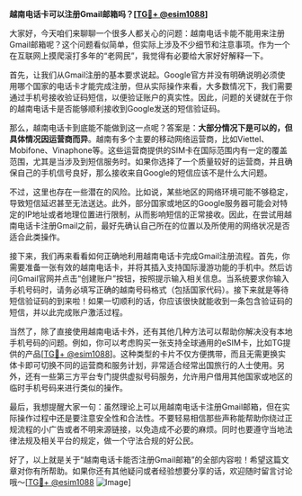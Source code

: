 **越南电话卡可以注册Gmail邮箱吗？[[TG💪+ @esim1088](https://t.me/s/esim1088)]**

大家好，今天咱们来聊聊一个很多人都关心的问题：越南电话卡能不能用来注册Gmail邮箱呢？这个问题看似简单，但实际上涉及不少细节和注意事项。作为一个在互联网上摸爬滚打多年的“老网民”，我觉得有必要给大家好好解释一下。

首先，让我们从Gmail注册的基本要求说起。Google官方并没有明确说明必须使用哪个国家的电话卡才能完成注册，但从实际操作来看，大多数情况下，我们需要通过手机号接收验证码短信，以便验证账户的真实性。因此，问题的关键就在于你的越南电话卡是否能够顺利接收到Google发送的短信验证码。

那么，越南电话卡到底能不能做到这一点呢？答案是：**大部分情况下是可以的，但具体情况因运营商而异**。越南有多个主要的移动网络运营商，比如Viettel、Mobifone、Vinaphone等。这些运营商提供的SIM卡在国际范围内有一定的覆盖范围，尤其是当涉及到短信服务时。如果你选择了一个质量较好的运营商，并且确保自己的手机信号良好，那么接收来自Google的短信应该不是什么大问题。

不过，这里也存在一些潜在的风险。比如说，某些地区的网络环境可能不够稳定，导致短信延迟甚至无法送达。此外，部分国家或地区的Google服务器可能会对特定的IP地址或者地理位置进行限制，从而影响短信的正常接收。因此，在尝试用越南电话卡注册Gmail之前，最好先确认自己所在的位置以及所使用的网络状况是否适合此类操作。

接下来，我们再来看看如何正确地利用越南电话卡完成Gmail注册流程。首先，你需要准备一张有效的越南电话卡，并将其插入支持国际漫游功能的手机中。然后访问Gmail官网并点击“创建账户”按钮，按照提示输入相关信息。当系统要求你输入手机号码时，请务必填写正确的越南号码格式（包括国家代码）。接下来就是等待短信验证码的到来啦！如果一切顺利的话，你应该很快就能收到一条包含验证码的短信，并以此完成账户激活过程。

当然了，除了直接使用越南电话卡外，还有其他几种方法可以帮助你解决没有本地手机号码的问题。例如，你可以考虑购买一张支持全球通用的eSIM卡，比如TG提供的产品[[TG💪+ @esim1088](https://t.me/s/esim1088)]。这种类型的卡片不仅方便携带，而且无需更换实体卡即可切换不同的运营商和服务计划，非常适合经常出国旅行的人士使用。另外，还有一些第三方平台专门提供虚拟号码服务，允许用户借用其他国家或地区的临时手机号码来进行类似的操作。

最后，我想提醒大家一句：虽然理论上可以用越南电话卡注册Gmail邮箱，但在实际操作过程中还是要注意安全性和合法性。不要轻易相信那些声称能帮助你绕过正规流程的小广告或者不明来源链接，以免造成不必要的麻烦。同时也要遵守当地法律法规及相关平台的规定，做一个守法合规的好公民。

好了，以上就是关于“越南电话卡能否注册Gmail邮箱”的全部内容啦！希望这篇文章对你有所帮助。如果你还有其他疑问或者经验想要分享的话，欢迎随时留言讨论哦～[[TG💪+ @esim1088](https://t.me/s/esim1088) ![Image](https://i.postimg.cc/4NQfJmqS/Snipaste-2025-05-13-00-14-12.png)]